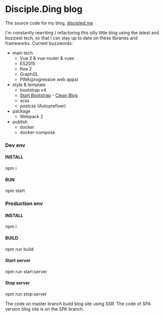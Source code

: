 Disciple.Ding blog
====

The source code for my blog, [discipled.me](https://discipled.me)

I'm constantly rewriting / refactoring this silly little blog using
the latest and buzziest tech, so that I can stay up to date on these
libraries and frameworks. Current buzzwords:

* main tech
    - Vue 2 & vue-router & vuex 
    - ES2015
    - Koa 2
    - GraphQL
    - PWA(progressive web apps)
* style & template
    - bootstrap v4
    - [Start Bootstrap](http://startbootstrap.com/) - [Clean Blog](http://startbootstrap.com/template-overviews/clean-blog/)
    - scss
    - postcss (Autoprefixer)
* package
    - Webpack 2
* publish
    - docker
    - docker-compose

### Dev env
#### INSTALL
npm i

#### RUN
npm start

### Production env
#### INSTALL
npm i

#### BUILD
npm run build

#### Start server
npm run start:server

#### Stop server
npm run stop:server

The code on master branch build blog site using SSR. The code of SPA version blog site is on the SPA branch.

